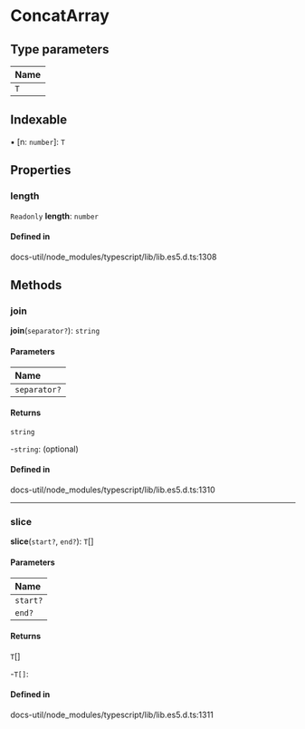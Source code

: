# ConcatArray

## Type parameters

| Name |
| :------ |
| `T` | `object` |

## Indexable

▪ [n: `number`]: `T`

## Properties

### length

 `Readonly` **length**: `number`

#### Defined in

docs-util/node_modules/typescript/lib/lib.es5.d.ts:1308

## Methods

### join

**join**(`separator?`): `string`

#### Parameters

| Name |
| :------ |
| `separator?` | `string` |

#### Returns

`string`

-`string`: (optional) 

#### Defined in

docs-util/node_modules/typescript/lib/lib.es5.d.ts:1310

___

### slice

**slice**(`start?`, `end?`): `T`[]

#### Parameters

| Name |
| :------ |
| `start?` | `number` |
| `end?` | `number` |

#### Returns

`T`[]

-`T[]`: 

#### Defined in

docs-util/node_modules/typescript/lib/lib.es5.d.ts:1311
